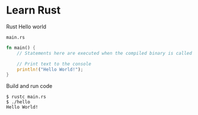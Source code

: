 # Learn Rust

Rust Hello world 

`main.rs` 

```rs
fn main() {
    // Statements here are executed when the compiled binary is called

    // Print text to the console
    println!("Hello World!");
}
```

Build and run code 

```
$ rustc main.rs
$ ./hello
Hello World!
```

